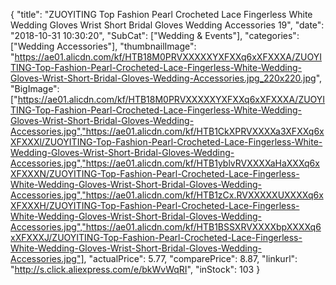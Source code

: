 {
	"title": "ZUOYITING Top Fashion Pearl Crocheted Lace Fingerless White Wedding Gloves Wrist Short Bridal Gloves Wedding Accessories 19",
	"date": "2018-10-31 10:30:20",
	"SubCat": ["Wedding & Events"],
	"categories": ["Wedding Accessories"],
	"thumbnailImage": "https://ae01.alicdn.com/kf/HTB18M0PRVXXXXXYXFXXq6xXFXXXA/ZUOYITING-Top-Fashion-Pearl-Crocheted-Lace-Fingerless-White-Wedding-Gloves-Wrist-Short-Bridal-Gloves-Wedding-Accessories.jpg_220x220.jpg",
	"BigImage": ["https://ae01.alicdn.com/kf/HTB18M0PRVXXXXXYXFXXq6xXFXXXA/ZUOYITING-Top-Fashion-Pearl-Crocheted-Lace-Fingerless-White-Wedding-Gloves-Wrist-Short-Bridal-Gloves-Wedding-Accessories.jpg","https://ae01.alicdn.com/kf/HTB1CkXPRVXXXXa3XFXXq6xXFXXXl/ZUOYITING-Top-Fashion-Pearl-Crocheted-Lace-Fingerless-White-Wedding-Gloves-Wrist-Short-Bridal-Gloves-Wedding-Accessories.jpg","https://ae01.alicdn.com/kf/HTB1yblvRVXXXXaHaXXXq6xXFXXXN/ZUOYITING-Top-Fashion-Pearl-Crocheted-Lace-Fingerless-White-Wedding-Gloves-Wrist-Short-Bridal-Gloves-Wedding-Accessories.jpg","https://ae01.alicdn.com/kf/HTB1zCx.RVXXXXXUXXXXq6xXFXXXH/ZUOYITING-Top-Fashion-Pearl-Crocheted-Lace-Fingerless-White-Wedding-Gloves-Wrist-Short-Bridal-Gloves-Wedding-Accessories.jpg","https://ae01.alicdn.com/kf/HTB1BSSXRVXXXXbpXXXXq6xXFXXXJ/ZUOYITING-Top-Fashion-Pearl-Crocheted-Lace-Fingerless-White-Wedding-Gloves-Wrist-Short-Bridal-Gloves-Wedding-Accessories.jpg"],
	"actualPrice": 5.77,
	"comparePrice": 8.87,
	"linkurl": "http://s.click.aliexpress.com/e/bkWvWqRI",
	"inStock": 103
}
